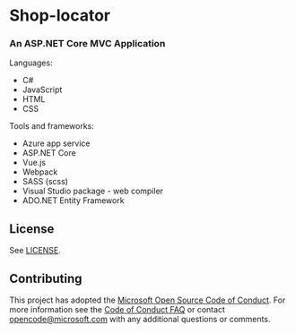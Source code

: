# Shop-locator
### An ASP.NET Core MVC Application
Languages:
- C#
- JavaScript
- HTML
- CSS

Tools and frameworks:
- Azure app service
- ASP.NET Core
- Vue.js
- Webpack
- SASS (scss)
- Visual Studio package - web compiler
- ADO.NET Entity Framework

## License
See [LICENSE](LICENSE.md).

## Contributing
This project has adopted the [Microsoft Open Source Code of Conduct](https://opensource.microsoft.com/codeofconduct/). For more information see the [Code of Conduct FAQ](https://opensource.microsoft.com/codeofconduct/faq/) or contact [opencode@microsoft.com](mailto:opencode@microsoft.com) with any additional questions or comments.

